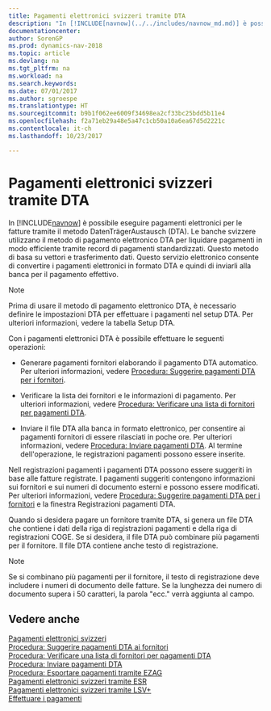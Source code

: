 ```yaml
---
title: Pagamenti elettronici svizzeri tramite DTA
description: "In [!INCLUDE[navnow](../../includes/navnow_md.md)] è possibile eseguire pagamenti elettronici per le fatture tramite il metodo DatenTrägerAustausch (DTA). Le banche svizzere utilizzano il metodo di pagamento elettronico DTA per liquidare pagamenti in modo efficiente tramite record di pagamenti standardizzati."
documentationcenter: 
author: SorenGP
ms.prod: dynamics-nav-2018
ms.topic: article
ms.devlang: na
ms.tgt_pltfrm: na
ms.workload: na
ms.search.keywords: 
ms.date: 07/01/2017
ms.author: sgroespe
ms.translationtype: HT
ms.sourcegitcommit: b9b1f062ee6009f34698ea2cf33bc25bdd5b11e4
ms.openlocfilehash: f2a71eb29a48e5a47c1cb50a10a6ea67d5d2221c
ms.contentlocale: it-ch
ms.lasthandoff: 10/23/2017

---
```

# <a name="swiss-electronic-payments-using-dta"></a>Pagamenti elettronici svizzeri tramite DTA
In [!INCLUDE[navnow](../../includes/navnow_md.md)] è possibile eseguire pagamenti elettronici per le fatture tramite il metodo DatenTrägerAustausch (DTA). Le banche svizzere utilizzano il metodo di pagamento elettronico DTA per liquidare pagamenti in modo efficiente tramite record di pagamenti standardizzati. Questo metodo di basa su vettori e trasferimento dati. Questo servizio elettronico consente di convertire i pagamenti elettronici in formato DTA e quindi di inviarli alla banca per il pagamento effettivo.  

> [!NOTE]  
>  Prima di usare il metodo di pagamento elettronico DTA, è necessario definire le impostazioni DTA per effettuare i pagamenti nel setup DTA. Per ulteriori informazioni, vedere la tabella Setup DTA.  

Con i pagamenti elettronici DTA è possibile effettuare le seguenti operazioni:  

- Generare pagamenti fornitori elaborando il pagamento DTA automatico. Per ulteriori informazioni, vedere [Procedura: Suggerire pagamenti DTA per i fornitori](how-to-suggest-dta-payment-for-vendors.md).  

- Verificare la lista dei fornitori e le informazioni di pagamento. Per ulteriori informazioni, vedere [Procedura: Verificare una lista di fornitori per pagamenti DTA](how-to-verify-a-list-of-vendors-for-dta-payments.md).  

- Inviare il file DTA alla banca in formato elettronico, per consentire ai pagamenti fornitori di essere rilasciati in poche ore. Per ulteriori informazioni, vedere [Procedura: Inviare pagamenti DTA](how-to-submit-dta-payments.md). Al termine dell'operazione, le registrazioni pagamenti possono essere inserite.  

Nell registrazioni pagamenti i pagamenti DTA possono essere suggeriti in base alle fatture registrate. I pagamenti suggeriti contengono informazioni sui fornitori e sui numeri di documento esterni e possono essere modificati. Per ulteriori informazioni, vedere [Procedura: Suggerire pagamenti DTA per i fornitori](how-to-suggest-dta-payment-for-vendors.md) e la finestra Registrazioni pagamenti DTA.  

Quando si desidera pagare un fornitore tramite DTA, si genera un file DTA che contiene i dati della riga di registrazioni pagamenti e della riga di registrazioni COGE. Se si desidera, il file DTA può combinare più pagamenti per il fornitore. Il file DTA contiene anche testo di registrazione.  

> [!NOTE]  
>  Se si combinano più pagamenti per il fornitore, il testo di registrazione deve includere i numeri di documento delle fatture. Se la lunghezza dei numero di documento supera i 50 caratteri, la parola "ecc." verrà aggiunta al campo.  

## <a name="see-also"></a>Vedere anche  
 [Pagamenti elettronici svizzeri](swiss-electronic-payments.md)   
 [Procedura: Suggerire pagamenti DTA ai fornitori](how-to-suggest-dta-payment-for-vendors.md)   
 [Procedura: Verificare una lista di fornitori per pagamenti DTA](how-to-verify-a-list-of-vendors-for-dta-payments.md)   
 [Procedura: Inviare pagamenti DTA](how-to-submit-dta-payments.md)   
 [Procedura: Esportare pagamenti tramite EZAG](how-to-export-payments-using-ezag.md)   
 [Pagamenti elettronici svizzeri tramite ESR](swiss-electronic-payments-using-esr.md)   
 [Pagamenti elettronici svizzeri tramite LSV+](swiss-electronic-payments-using-lsv-.md)  
 [Effettuare i pagamenti](../../payables-make-payments.md) 

